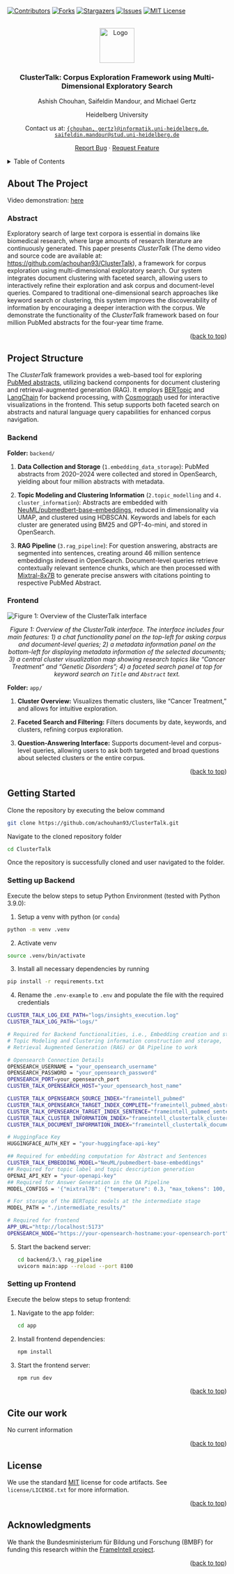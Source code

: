 <a name="readme-top"></a>
[![Contributors][contributors-shield]][contributors-url]
[![Forks](https://img.shields.io/github/forks/achouhan93/ClusterTalk.svg?style=for-the-badge)](https://github.com/achouhan93/ClusterTalk/forks)
[![Stargazers][stars-shield]][stars-url]
[![Issues][issues-shield]][issues-url]
[![MIT License][license-shield]][license-url]

<!-- PROJECT LOGO -->
<br />
<div align="center">
  <a href="https://github.com/achouhan93/ClusterTalk">
    <img src="images/exploration.png" alt="Logo" width="80" height="80">
  </a>
  <h3 align="center">ClusterTalk: Corpus Exploration Framework using Multi-Dimensional Exploratory Search</h3>
  
  <p align="center">
  Ashish Chouhan, Saifeldin Mandour, and Michael Gertz 
  
  Heidelberg University
  
  Contact us at: [`{chouhan, gertz}@informatik.uni-heidelberg.de`](mailto:chouhan@informatik.uni-heidelberg.de), [`saifeldin.mandour@stud.uni-heidelberg.de`](mailto:saifeldin.mandour@stud.uni-heidelberg.de)
  
  <a href="https://github.com/achouhan93/ClusterTalk/issues">Report Bug</a> · <a href="https://github.com/achouhan93/ClusterTalk/issues">Request Feature</a>
  </p>
</div>

<!-- TABLE OF CONTENTS -->
<details>
  <summary>Table of Contents</summary>
  <ol>
      <li>
        <a href="#about-the-project">About The Project</a>
        <ul>
          <li><a href="#abstract">Abstract</a></li>
        </ul>
      </li>
      <li>
        <a href="#project-structure">Project Structure</a>
        <ul>
          <li><a href="#backend">Backend</a></li>
        </ul>
        <ul>
          <li><a href="#frontend">Frontend</a></li>
        </ul>
      </li>
      <li><a href="#getting-started">Getting Started</a></li>
        <ul>
        <li><a href="#setting-up-backend">Setting up Backend</a></li>
        <li><a href="#setting-up-frontend">Setting up Frontend</a></li>
        </ul>
    </li>
    <li><a href="#cite-our-work">Cite our work</a></li>
    <li><a href="#license">License</a></li>
    <li><a href="#acknowledgments">Acknowledgments</a></li>
  </ol>
</details>

<!-- ABOUT THE PROJECT -->
## About The Project

Video demonstration: [here](https://youtu.be/CRaus2J9mF8)

### Abstract
Exploratory search of large text corpora is essential in domains like biomedical research, where large amounts of research literature are continuously generated. This paper presents $\textit{ClusterTalk}$ (The demo video and source code are available at: https://github.com/achouhan93/ClusterTalk), a framework for corpus exploration using multi-dimensional exploratory search. Our system integrates document clustering with faceted search, allowing users to interactively refine their exploration and ask corpus and document-level queries. Compared to traditional one-dimensional search approaches like keyword search or clustering, this system improves the discoverability of information by encouraging a deeper interaction with the corpus. We demonstrate the functionality of the $\textit{ClusterTalk}$ framework based on four million PubMed abstracts for the four-year time frame.

<p align="right">(<a href="#readme-top">back to top</a>)</p>

## Project Structure

The $\textit{ClusterTalk}$ framework provides a web-based tool for exploring [PubMed abstracts](https://pubmed.ncbi.nlm.nih.gov/), utilizing backend components for document clustering and retrieval-augmented generation (RAG). It employs [BERTopic](https://maartengr.github.io/BERTopic/index.html) and [LangChain](https://www.langchain.com/) for backend processing, with [Cosmograph](https://cosmograph.app/) used for interactive visualizations in the frontend. This setup supports both faceted search on abstracts and natural language query capabilities for enhanced corpus navigation.

### Backend

**Folder:** `backend/`

1. **Data Collection and Storage** (`1.embedding_data_storage`): PubMed abstracts from 2020–2024 were collected and stored in OpenSearch, yielding about four million abstracts with metadata.

2. **Topic Modeling and Clustering Information** (`2.topic_modelling` and `4. cluster_information`): Abstracts are embedded with [NeuML/pubmedbert-base-embeddings](https://huggingface.co/NeuML/pubmedbert-base-embeddings), reduced in dimensionality via UMAP, and clustered using HDBSCAN. Keywords and labels for each cluster are generated using BM25 and GPT-4o-mini, and stored in OpenSearch.

3. **RAG Pipeline** (`3.rag_pipeline`): For question answering, abstracts are segmented into sentences, creating around $46$ million sentence embeddings indexed in OpenSearch. Document-level queries retrieve contextually relevant sentence chunks, which are then processed with [Mixtral-8x7B](https://huggingface.co/mistralai/Mixtral-8x7B-Instruct-v0.1) to generate precise answers with citations pointing to respective PubMed Abstract.

### Frontend

![Figure 1: Overview of the ClusterTalk interface][clustertalk_interface] <p align="center">_Figure 1: Overview of the ClusterTalk interface. The interface includes four main features: 1) a chat functionality panel on the top-left for asking corpus and document-level queries; 2) a metadata information panel on the bottom-left for displaying metadata information of the selected documents; 3) a central cluster visualization map showing research topics like “Cancer Treatment” and “Genetic Disorders”; 4) a faceted search panel at top for keyword search on `Title` and `Abstract` text._</p>

**Folder:** `app/`

1. **Cluster Overview:** Visualizes thematic clusters, like “Cancer Treatment,” and allows for intuitive exploration.

2. **Faceted Search and Filtering:** Filters documents by date, keywords, and clusters, refining corpus exploration.

3. **Question-Answering Interface:** Supports document-level and corpus-level queries, allowing users to ask both targeted and broad questions about selected clusters or the entire corpus.

<p align="right">(<a href="#readme-top">back to top</a>)</p>

<!-- GETTING STARTED -->
## Getting Started

Clone the repository by executing the below command
  ```sh
  git clone https://github.com/achouhan93/ClusterTalk.git
  ```

Navigate to the cloned repository folder
  ```sh
  cd ClusterTalk
  ```

Once the repository is successfully cloned and user navigated to the folder.

### Setting up Backend
Execute the below steps to setup Python Environment (tested with Python 3.9.0):
  1. Setup a venv with python (or `conda`)

  ```sh
  python -m venv .venv
  ```

2. Activate venv

  ```sh
  source .venv/bin/activate
  ```

3. Install all necessary dependencies by running

  ```sh
  pip install -r requirements.txt
  ```

4. Rename the `.env-example` to `.env` and populate the file with the required credentials

```sh
CLUSTER_TALK_LOG_EXE_PATH="logs/insights_execution.log"
CLUSTER_TALK_LOG_PATH="logs/"

# Required for Backend functionalities, i.e., Embedding creation and storage, 
# Topic Modeling and Clustering information construction and storage,
# Retrieval Augmented Generation (RAG) or QA Pipeline to work

# Opensearch Connection Details
OPENSEARCH_USERNAME = "your_opensearch_username"
OPENSEARCH_PASSWORD = "your_opensearch_password"
OPENSEARCH_PORT=your_opensearch_port
CLUSTER_TALK_OPENSEARCH_HOST="your_opensearch_host_name"

CLUSTER_TALK_OPENSEARCH_SOURCE_INDEX="frameintell_pubmed"
CLUSTER_TALK_OPENSEARCH_TARGET_INDEX_COMPLETE="frameintell_pubmed_abstract_embeddings"
CLUSTER_TALK_OPENSEARCH_TARGET_INDEX_SENTENCE="frameintell_pubmed_sentence_embeddings"
CLUSTER_TALK_CLUSTER_INFORMATION_INDEX="frameintell_clustertalk_clusterinformation"
CLUSTER_TALK_DOCUMENT_INFORMATION_INDEX="frameintell_clustertalk_documentinformation"

# HuggingFace Key
HUGGINGFACE_AUTH_KEY = "your-huggingface-api-key"

## Required for embedding computation for Abstract and Sentences
CLUSTER_TALK_EMBEDDING_MODEL="NeuML/pubmedbert-base-embeddings"
## Required for topic label and topic description generation
OPENAI_API_KEY = "your-openapi-key"
## Required for Answer Generation in the QA Pipeline
MODEL_CONFIGS = '{"mixtral7B": {"temperature": 0.3, "max_tokens": 100, "huggingface_model":"mistralai/Mixtral-8x7B-Instruct-v0.1", "repetition_penalty":1.2, "stop_sequences":["<|endoftext|>", "</s>"]}}'

# For storage of the BERTopic models at the intermediate stage
MODEL_PATH = "./intermediate_results/"

# Required for frontend
APP_URL="http://localhost:5173"
OPENSEARCH_NODE="https://your-opensearch-hostname:your-opensearch-port"
```

5. Start the backend server:
   ```sh
   cd backend/3.\ rag_pipeline
   uvicorn main:app --reload --port 8100
   ```

### Setting up Frontend
Execute the below steps to setup frontend:

1. Navigate to the app folder:
   ```sh
   cd app
   ```

2. Install frontend dependencies:
   ```sh
   npm install
   ```

3. Start the frontend server:
   ```sh
   npm run dev
   ```

<p align="right">(<a href="#readme-top">back to top</a>)</p>

<!-- ## Usage

- **Embedding Data Storage**: Converts PubMed abstracts into embeddings using `--chunking` options for sentence or full-abstract level.
- **Topic Modeling**: Generates BERTopic models in federated learning intervals, using UMAP and HDBSCAN.
- **RAG Pipeline**: Allows question answering based on document- or corpus-level queries. Document-specific answers use metadata-enhanced vector search, while corpus-specific queries analyze clusters and intents.
- **Cluster Information**: Consolidates topics from different BERTopic models, creating a hierarchical topic structure stored in OpenSearch.

<p align="right">(<a href="#readme-top">back to top</a>)</p> -->

## Cite our work

No current information

<p align="right">(<a href="#readme-top">back to top</a>)</p>

## License
We use the standard [MIT](https://choosealicense.com/licenses/mit/) license for code artifacts.
See `license/LICENSE.txt` for more information.

<p align="right">(<a href="#readme-top">back to top</a>)</p>

## Acknowledgments
We thank the Bundesministerium für Bildung und Forschung
(BMBF) for funding this research within the [FrameIntell project](https://frameintell.de/).

<p align="right">(<a href="#readme-top">back to top</a>)</p>

<!-- MARKDOWN LINKS & IMAGES -->
<!-- https://www.markdownguide.org/basic-syntax/#reference-style-links -->
[contributors-shield]: https://img.shields.io/github/contributors/achouhan93/ClusterTalk.svg?style=for-the-badge
[contributors-url]: https://github.com/achouhan93/ClusterTalk/graphs/contributors
[forks-shield]: https://img.shields.io/github/forks/achouhan93/ClusterTalk.svg?style=for-the-badge
[forks-url]: https://github.com/achouhan93/ClusterTalk/forks
[stars-shield]: https://img.shields.io/github/stars/achouhan93/ClusterTalk.svg?style=for-the-badge
[stars-url]: https://github.com/achouhan93/ClusterTalk/stargazers
[issues-shield]: https://img.shields.io/github/issues/achouhan93/ClusterTalk.svg?style=for-the-badge
[issues-url]: https://github.com/achouhan93/ClusterTalk/issues
[license-shield]: https://img.shields.io/github/license/achouhan93/ClusterTalk.svg?style=for-the-badge
[license-url]: https://github.com/achouhan93/ClusterTalk/blob/master/LICENSE
[clustertalk_interface]: images/clustertalkinterface.jpg
